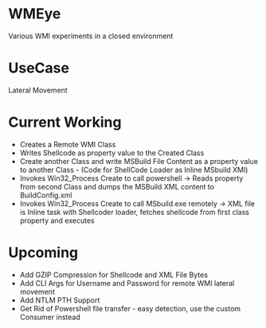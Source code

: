 # WMEye
Various WMI experiments in a closed environment 

# UseCase
Lateral Movement

# Current Working

-  Creates a Remote WMI Class
-  Writes Shellcode as property value to the Created Class
- Create another Class and write MSBuild File Content as a property value to another Class - (Code for ShellCode Loader as Inline MSbuild XMl)
- Invokes Win32_Process Create to call powershell -> Reads property from second Class and dumps the MSBuild XML content to BuildConfig.xml
- Invokes Win32_Process Create to call MSbuild.exe remotely -> XML file is Inline task with Shellcoder loader, fetches shellcode from first class property and executes

# Upcoming

- Add GZIP Compression for Shellcode and XML File Bytes
- Add CLI Args for Username and Password for remote WMI lateral movement
- Add NTLM PTH Support 
- Get Rid of Powershell file transfer - easy detection, use the custom Consumer instead
 
